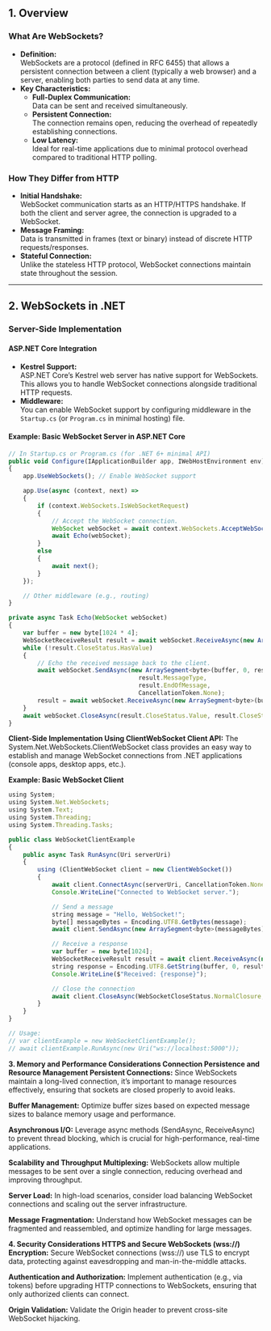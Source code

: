 ## 1. Overview

### What Are WebSockets?
- **Definition:**  
  WebSockets are a protocol (defined in RFC 6455) that allows a persistent connection between a client (typically a web browser) and a server, enabling both parties to send data at any time.
- **Key Characteristics:**  
  - **Full-Duplex Communication:**  
    Data can be sent and received simultaneously.
  - **Persistent Connection:**  
    The connection remains open, reducing the overhead of repeatedly establishing connections.
  - **Low Latency:**  
    Ideal for real-time applications due to minimal protocol overhead compared to traditional HTTP polling.
  
### How They Differ from HTTP
- **Initial Handshake:**  
  WebSocket communication starts as an HTTP/HTTPS handshake. If both the client and server agree, the connection is upgraded to a WebSocket.
- **Message Framing:**  
  Data is transmitted in frames (text or binary) instead of discrete HTTP requests/responses.
- **Stateful Connection:**  
  Unlike the stateless HTTP protocol, WebSocket connections maintain state throughout the session.

---

## 2. WebSockets in .NET

### Server-Side Implementation

#### ASP.NET Core Integration
- **Kestrel Support:**  
  ASP.NET Core’s Kestrel web server has native support for WebSockets. This allows you to handle WebSocket connections alongside traditional HTTP requests.
- **Middleware:**  
  You can enable WebSocket support by configuring middleware in the `Startup.cs` (or `Program.cs` in minimal hosting) file.

#### Example: Basic WebSocket Server in ASP.NET Core
```typescript
// In Startup.cs or Program.cs (for .NET 6+ minimal API)
public void Configure(IApplicationBuilder app, IWebHostEnvironment env)
{
    app.UseWebSockets(); // Enable WebSocket support

    app.Use(async (context, next) =>
    {
        if (context.WebSockets.IsWebSocketRequest)
        {
            // Accept the WebSocket connection.
            WebSocket webSocket = await context.WebSockets.AcceptWebSocketAsync();
            await Echo(webSocket);
        }
        else
        {
            await next();
        }
    });

    // Other middleware (e.g., routing)
}

private async Task Echo(WebSocket webSocket)
{
    var buffer = new byte[1024 * 4];
    WebSocketReceiveResult result = await webSocket.ReceiveAsync(new ArraySegment<byte>(buffer), CancellationToken.None);
    while (!result.CloseStatus.HasValue)
    {
        // Echo the received message back to the client.
        await webSocket.SendAsync(new ArraySegment<byte>(buffer, 0, result.Count), 
                                    result.MessageType, 
                                    result.EndOfMessage, 
                                    CancellationToken.None);
        result = await webSocket.ReceiveAsync(new ArraySegment<byte>(buffer), CancellationToken.None);
    }
    await webSocket.CloseAsync(result.CloseStatus.Value, result.CloseStatusDescription, CancellationToken.None);
}
```

**Client-Side Implementation
Using ClientWebSocket
Client API:**
The System.Net.WebSockets.ClientWebSocket class provides an easy way to establish and manage WebSocket connections from .NET applications (console apps, desktop apps, etc.).

**Example: Basic WebSocket Client**
```typescript
using System;
using System.Net.WebSockets;
using System.Text;
using System.Threading;
using System.Threading.Tasks;

public class WebSocketClientExample
{
    public async Task RunAsync(Uri serverUri)
    {
        using (ClientWebSocket client = new ClientWebSocket())
        {
            await client.ConnectAsync(serverUri, CancellationToken.None);
            Console.WriteLine("Connected to WebSocket server.");

            // Send a message
            string message = "Hello, WebSocket!";
            byte[] messageBytes = Encoding.UTF8.GetBytes(message);
            await client.SendAsync(new ArraySegment<byte>(messageBytes), WebSocketMessageType.Text, true, CancellationToken.None);

            // Receive a response
            var buffer = new byte[1024];
            WebSocketReceiveResult result = await client.ReceiveAsync(new ArraySegment<byte>(buffer), CancellationToken.None);
            string response = Encoding.UTF8.GetString(buffer, 0, result.Count);
            Console.WriteLine($"Received: {response}");

            // Close the connection
            await client.CloseAsync(WebSocketCloseStatus.NormalClosure, "Closing", CancellationToken.None);
        }
    }
}

// Usage:
// var clientExample = new WebSocketClientExample();
// await clientExample.RunAsync(new Uri("ws://localhost:5000"));
```

**3. Memory and Performance Considerations
Connection Persistence and Resource Management
Persistent Connections:**
Since WebSockets maintain a long-lived connection, it’s important to manage resources effectively, ensuring that sockets are closed properly to avoid leaks.

**Buffer Management:**
Optimize buffer sizes based on expected message sizes to balance memory usage and performance.

**Asynchronous I/O:**
Leverage async methods (SendAsync, ReceiveAsync) to prevent thread blocking, which is crucial for high-performance, real-time applications.

**Scalability and Throughput
Multiplexing:**
WebSockets allow multiple messages to be sent over a single connection, reducing overhead and improving throughput.

**Server Load:**
In high-load scenarios, consider load balancing WebSocket connections and scaling out the server infrastructure.

**Message Fragmentation:**
Understand how WebSocket messages can be fragmented and reassembled, and optimize handling for large messages.

**4. Security Considerations
HTTPS and Secure WebSockets (wss://)
Encryption:**
Secure WebSocket connections (wss://) use TLS to encrypt data, protecting against eavesdropping and man-in-the-middle attacks.

**Authentication and Authorization:**
Implement authentication (e.g., via tokens) before upgrading HTTP connections to WebSockets, ensuring that only authorized clients can connect.

**Origin Validation:**
Validate the Origin header to prevent cross-site WebSocket hijacking.